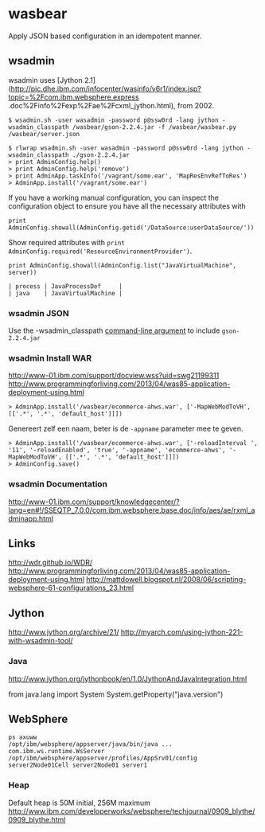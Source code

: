 # wasbear

Apply JSON based configuration in an idempotent manner.

## wsadmin

wsadmin uses [Jython 2.1](http://pic.dhe.ibm.com/infocenter/wasinfo/v6r1/index.jsp?topic=%2Fcom.ibm.websphere.express
.doc%2Finfo%2Fexp%2Fae%2Fcxml_jython.html), from 2002.

    $ wsadmin.sh -user wasadmin -password p@ssw0rd -lang jython -wsadmin_classpath /wasbear/gson-2.2.4.jar -f /wasbear/wasbear.py /wasbear/server.json

    $ rlwrap wsadmin.sh -user wasadmin -password p@ssw0rd -lang jython -wsadmin_classpath ./gson-2.2.4.jar
    > print AdminConfig.help()
    > print AdminConfig.help('remove')
    > print AdminApp.taskInfo('/vagrant/some.ear', 'MapResEnvRefToRes')
    > AdminApp.install('/vagrant/some.ear')

If you have a working manual configuration, you can inspect the configuration object to ensure you have all the
necessary attributes with

    print AdminConfig.showall(AdminConfig.getid('/DataSource:userDataSource/'))

Show required attributes with `print AdminConfig.required('ResourceEnvironmentProvider')`.

    print AdminConfig.showall(AdminConfig.list("JavaVirtualMachine", server))

    | process | JavaProcessDef     |
    | java    | JavaVirtualMachine |


### wsadmin JSON

Use the -wsadmin_classpath [command-line argument](http://www-01.ibm.com/support/knowledgecenter/?lang=en#!/SSAW57_7.0.0/com.ibm.websphere.nd.multiplatform.doc/info/ae/ae/rxml_commandline.html?cp=SSAW57_7.0.0%2F3-16-1-96)
to include `gson-2.2.4.jar`

### wsadmin Install WAR

http://www-01.ibm.com/support/docview.wss?uid=swg21199311
http://www.programmingforliving.com/2013/04/was85-application-deployment-using.html

    > AdminApp.install('/wasbear/ecommerce-ahws.war', ['-MapWebModToVH', [['.*', '.*', 'default_host']]])

Genereert zelf een naam, beter is de `-appname` parameter mee te geven.

    > AdminApp.install('/wasbear/ecommerce-ahws.war', ['-reloadInterval ', '11', '-reloadEnabled', 'true', '-appname', 'ecommerce-ahws', '-MapWebModToVH', [['.*', '.*', 'default_host']]])
    > AdminConfig.save()

### wsadmin Documentation
http://www-01.ibm.com/support/knowledgecenter/?lang=en#!/SSEQTP_7.0.0/com.ibm.websphere.base.doc/info/aes/ae/rxml_adminapp.html

## Links

http://wdr.github.io/WDR/
http://www.programmingforliving.com/2013/04/was85-application-deployment-using.html
http://mattdowell.blogspot.nl/2008/06/scripting-websphere-61-configurations_23.html

## Jython
http://www.jython.org/archive/21/
http://myarch.com/using-jython-221-with-wsadmin-tool/

### Java
http://www.jython.org/jythonbook/en/1.0/JythonAndJavaIntegration.html

from java.lang import System
System.getProperty("java.version")

## WebSphere

    ps axuww
    /opt/ibm/websphere/appserver/java/bin/java ... com.ibm.ws.runtime.WsServer /opt/ibm/websphere/appserver/profiles/AppSrv01/config server2Node01Cell server2Node01 server1

### Heap

Default heap is 50M initial, 256M maximum http://www.ibm.com/developerworks/websphere/techjournal/0909_blythe/0909_blythe.html